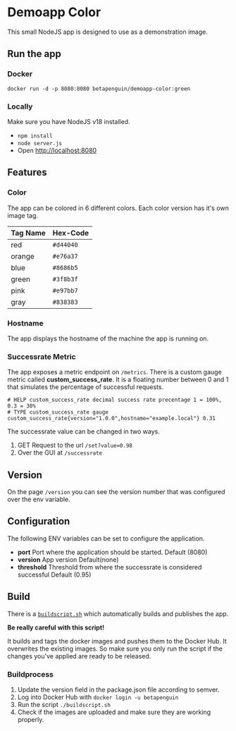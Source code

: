 # Demoapp Color

This small NodeJS app is designed to use as a demonstration image.

## Run the app

### Docker

```shell
docker run -d -p 8080:8080 betapenguin/demoapp-color:green
```

### Locally

Make sure you have NodeJS v18 installed.
- `npm install`
- `node server.js`
- Open <http://localhost:8080>

## Features

### Color

The app can be colored in 6 different colors. Each color version has it's own image tag.

| Tag Name | Hex-Code  |
| -------- | --------- |
| red      | `#d44040` |
| orange   | `#e76a37` |
| blue     | `#8686b5` |
| green    | `#3f8b3f` |
| pink     | `#e97bb7` |
| gray     | `#838383` |

### Hostname

The app displays the hostname of the machine the app is running on.

### Successrate Metric

The app exposes a metric endpoint on `/metrics`. There is a custom gauge metric called **custom_success_rate**. It is a floating number between 0 and 1 that simulates the percentage of successful requests.

```text
# HELP custom_success_rate decimal success rate precentage 1 = 100%, 0.3 = 30%
# TYPE custom_success_rate gauge
custom_success_rate{version="1.0.0",hostname="example.local"} 0.31
```

The successrate value can be changed in two ways.

1. GET Request to the url `/set?value=0.98`
2. Over the GUI at `/successrate`

## Version

On the page `/version` you can see the version number that was configured over the env variable.

## Configuration

The following ENV variables can be set to configure the application.

- **port** Port where the application should be started. Default (8080)
- **version** App version Default(none)
- **threshold** Threshold from where the successrate is considered successful Default (0.95)

## Build

There is a [`buildscript.sh`](./buildscript.sh) which automatically builds and publishes the app.

**Be really careful with this script!**

It builds and tags the docker images and pushes them to the Docker Hub. It overwrites the existing images. So make sure you only run the script if the changes you've applied are ready to be released.

### Buildprocess

1. Update the version field in the package.json file according to semver.
2. Log into Docker Hub with `docker login -u betapenguin`
3. Run the script `./buildscript.sh`
4. Check if the images are uploaded and make sure they are working properly.
